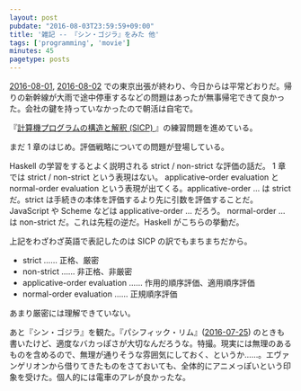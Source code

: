 ```yaml
---
layout: post
pubdate: "2016-08-03T23:59:59+09:00"
title: '雑記 -- 『シン・ゴジラ』をみた 他'
tags: ['programming', 'movie']
minutes: 45
pagetype: posts
---
```

[2016-08-01][], [2016-08-02][] での東京出張が終わり、今日からは平常どおりだ。帰りの新幹線が大雨で途中停車するなどの問題はあったが無事帰宅できて良かった。会社の鍵を持っていなかったので朝活は自宅で。

『[計算機プログラムの構造と解釈 (SICP) ](http://www.amazon.co.jp/dp/4798135984/)』の練習問題を進めている。

まだ 1 章のはじめ。評価戦略についての問題が登場している。

Haskell の学習をするとよく説明される strict / non-strict な評価の話だ。 1 章では strict / non-strict という表現はない。 applicative-order evaluation と normal-order evaluation という表現が出てくる。applicative-order ... は strict だ。strict は手続きの本体を評価するより先に引数を評価することだ。JavaScript や Scheme などは applicative-order ... だろう。 normal-order ... は non-strict だ。これは先程の逆だ。Haskell がこちらの挙動だ。

上記をわざわざ英語で表記したのは SICP の訳でもまちまちだから。

- strict …… 正格、厳密
- non-strict …… 非正格、非厳密
- applicative-order evaluation …… 作用的順序評価、適用順序評価
- normal-order evaluation …… 正規順序評価

あまり厳密には理解できていない。

あと『シン・ゴジラ』を観た。『パシフィック・リム』([2016-07-25][]) のときも書いたけど、適度なバカっぽさが大切なんだろうな。特撮。現実には無理のあるものを含めるので、無理が通りそうな雰囲気にしておく、というか……。エヴァンゲリオンから借りてきたものをさておいても、全体的にアニメっぽいという印象を受けた。個人的には電車のアレが良かったな。

[2016-07-25]: http://blog.bouzuya.net/2016/07/25/
[2016-08-01]: http://blog.bouzuya.net/2016/08/01/
[2016-08-02]: http://blog.bouzuya.net/2016/08/02/
